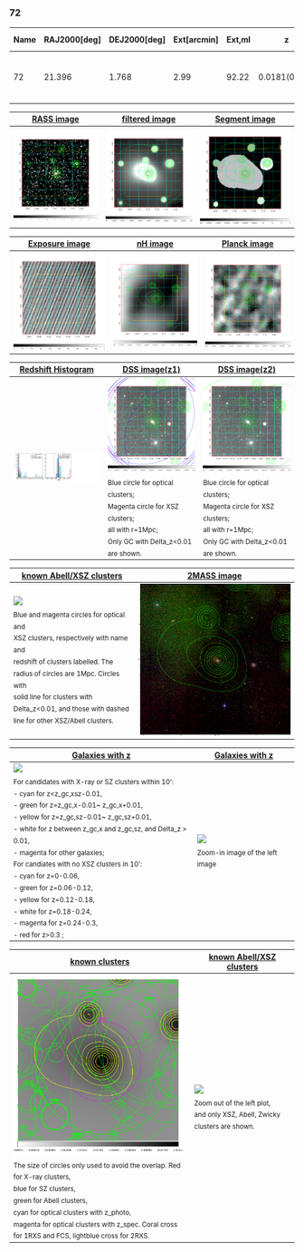 <div STYLE="page-break-after: always;"></div>

### 72

|Name|RAJ2000[deg]|DEJ2000[deg] |Ext[arcmin]| Ext,ml | z | z_src| C|GC(XSZ,Delta_z<0.01)| GC(OPT,Delta_z<0.01)|GC| R_sig[arcmin] | R500[arcmin] | R500[Mpc]| CRsig[c/s] | CR500[c/s] |L500[1E44 erg/s]|F500[1E-12 erg/s/cm^2]| M500[1E14 Msun]|Tx[keV]|Cnt_sig|Beta|Rc[arcmin]|Comment|Alias|
|---|---|---|---|---|---|------|---|--------|---------|----------|---|---|---|---|---|---|---|---|---|---|---|---|---|---|
|72| 21.396| 1.768| 2.99| 92.22| 0.0181(0.005)| z1, z_xsz| B| MCXC, XB| N| A, F20, MCXC, N, W, XB| 31.119| 23.344| 0.515| 0.449(0.061)| 0.429(0.059)| 0.044(0.004)| 5.996(0.564)| 0.40(0.02)| 1.21(0.04)| 259.0| 0.534(-0.020+0.027)| 2.663(-0.366+0.456)| -| k376|

|[RASS image](../image/72/72_img.pdf)|[filtered image](../image/72/72_fil.pdf)|[Segment image](../image/72/72_seg.pdf)|
|-------------------|--------------------|-------------------|
| <img src="../image/72/72_img.png" width="300">  | <img src="../image/72/72_fil.png" width="300">   | <img src="../image/72/72_seg.png" width="300">  |

|[Exposure image](../image/72/72_mex.pdf)| [nH image](../image/72/72_nh.pdf)| [Planck image](../image/72/72_p.pdf)|
|-------------------|--------------------|-------------------|
|<img src="../image/72/72_mex.png" width="300">   | <img src="../image/72/72_nh.png" width="300">    | <img src="../image/72/72_p.png" width="300"> |

|[Redshift Histogram](../image/72/72_zg.pdf) | [DSS image(z1)](../image/72/72_dss_z1.pdf)      |  [DSS image(z2)](../image/72/72_dss_z2.pdf)    |
|-------------------|--------------------|-------------------|
|<img src="../image/72/72_zg.png" width="300"> |<img src="../image/72/72_dss_z1.png" width="300"> <sub><br>Blue circle for optical clusters; <br>Magenta circle for XSZ clusters; <br>all with r=1Mpc; <br>Only GC with Delta_z<0.01 are shown. </sub>| <img src="../image/72/72_dss_z2.png" width="300"><sub><br>Blue circle for optical clusters; <br>Magenta circle for XSZ clusters; <br>all with r=1Mpc; <br>Only GC with Delta_z<0.01 are shown. </sub> |

|[known Abell/XSZ clusters](../image/72/72_m.pdf) | [2MASS image](../image/72/72_2mass.pdf)      |
|-------------------|-------------------|
|<img src=../image/72/72_m.png width="300"> <br><sub>Blue and magenta circles for optical and <br>XSZ clusters, respectively with name and <br>redshift of clusters labelled. The <br>radius of circles are 1Mpc. Circles with <br>solid line for clusters with <br>Delta_z<0.01, and those with dashed <br>line for other XSZ/Abell clusters.        </sub>|<img src="../image/72/72_2mass.png" width="300">  |

|[Galaxies with z](../image/72/72_opt_ned.pdf) |[Galaxies with z](../image/72/72_opt_ned_zoom.pdf) |
|-------------------|-------------------|
| <img src=../image/72/72_opt_ned.png width="300"> <br><sub> For candidates with X-ray or SZ clusters within 10': <br> - cyan for z<z_gc,xsz-0.01, <br> - green for z=z_gc,x-0.01~ z_gc,x+0.01, <br> - yellow for z=z_gc,sz-0.01~ z_gc,sz+0.01, <br> - white for z between z_gc,x and z_gc,sz, and Delta_z > 0.01, <br> - magenta for other galaxies; <br>For candiates with no XSZ clusters in 10': <br> - cyan for z=0-0.06, <br> - green for z=0.06-0.12, <br> - yellow for z=0.12-0.18, <br> - white for z=0.18-0.24, <br> - magenta for z=0.24-0.3, <br> - red for z>0.3 ;  </sub>|<img src=../image/72/72_opt_ned_zoom.png width="300">  <br><sub> Zoom-in image of the left image</sub>|

|[known clusters](../image/72/72_gc.pdf) |[known Abell/XSZ clusters](../image/72/72_gc_large.pdf) |
|-------------------|-------------------|
| <img src=../image/72/72_gc.png width="300"> <br><sub> The size of circles only used to avoid the overlap. Red for X-ray clusters, <br> blue for SZ clusters, <br> green for Abell clusters, <br> cyan for optical clusters with z_photo, <br> magenta for optical clusters with z_spec. Coral cross for 1RXS and FCS, lightblue cross for 2RXS. </sub>|<img src=../image/72/72_gc_large.png width="300"> <br><sub> Zoom out of the left plot, <br> and only XSZ, Abell, Zwicky clusters are shown. </sub> |



